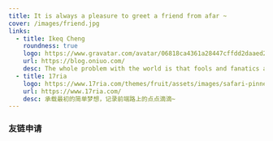 ```yaml
---
title: It is always a pleasure to greet a friend from afar ~
cover: /images/friend.jpg
links: 
  - title: Ikeq Cheng
    roundness: true
    logo: https://www.gravatar.com/avatar/06818ca4361a28447cffdd2daaed2799?s=160
    url: https://blog.oniuo.com/
    desc: The whole problem with the world is that fools and fanatics are always so certain of themselves, but wiser people so full of doubts.
  - title: 17ria
    logo: https://www.17ria.com/themes/fruit/assets/images/safari-pinned-tab.svg
    url: https://www.17ria.com/
    desc: 承载最初的简单梦想，记录前端路上的点点滴滴~
---
```


### 友链申请